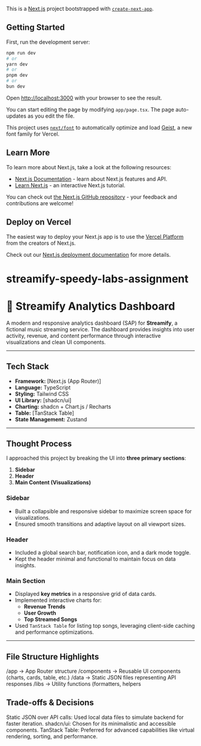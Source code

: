 This is a [Next.js](https://nextjs.org) project bootstrapped with [`create-next-app`](https://nextjs.org/docs/app/api-reference/cli/create-next-app).

## Getting Started

First, run the development server:

```bash
npm run dev
# or
yarn dev
# or
pnpm dev
# or
bun dev
```

Open [http://localhost:3000](http://localhost:3000) with your browser to see the result.

You can start editing the page by modifying `app/page.tsx`. The page auto-updates as you edit the file.

This project uses [`next/font`](https://nextjs.org/docs/app/building-your-application/optimizing/fonts) to automatically optimize and load [Geist](https://vercel.com/font), a new font family for Vercel.

## Learn More

To learn more about Next.js, take a look at the following resources:

- [Next.js Documentation](https://nextjs.org/docs) - learn about Next.js features and API.
- [Learn Next.js](https://nextjs.org/learn) - an interactive Next.js tutorial.

You can check out [the Next.js GitHub repository](https://github.com/vercel/next.js) - your feedback and contributions are welcome!

## Deploy on Vercel


The easiest way to deploy your Next.js app is to use the [Vercel Platform](https://vercel.com/new?utm_medium=default-template&filter=next.js&utm_source=create-next-app&utm_campaign=create-next-app-readme) from the creators of Next.js.

Check out our [Next.js deployment documentation](https://nextjs.org/docs/app/building-your-application/deploying) for more details.


# streamify-speedy-labs-assignment
# 🎵 Streamify Analytics Dashboard

A modern and responsive analytics dashboard (SAP) for **Streamify**, a fictional music streaming service. The dashboard provides insights into user activity, revenue, and content performance through interactive visualizations and clean UI components.

---

## Tech Stack

- **Framework:** [Next.js (App Router)]
- **Language:** TypeScript
- **Styling:** Tailwind CSS
- **UI Library:** [shadcn/ui]
- **Charting:** shadcn + Chart.js / Recharts
- **Table:** [TanStack Table]
- **State Management:** Zustand

---

## Thought Process

I approached this project by breaking the UI into **three primary sections**:

1. **Sidebar**
2. **Header**
3. **Main Content (Visualizations)**

### Sidebar
- Built a collapsible and responsive sidebar to maximize screen space for visualizations.
- Ensured smooth transitions and adaptive layout on all viewport sizes.

### Header
- Included a global search bar, notification icon, and a dark mode toggle.
- Kept the header minimal and functional to maintain focus on data insights.

### Main Section
- Displayed **key metrics** in a responsive grid of data cards.
- Implemented interactive charts for:
  - **Revenue Trends**
  - **User Growth**
  - **Top Streamed Songs**
- Used `TanStack Table` for listing top songs, leveraging client-side caching and performance optimizations.

---

## File Structure Highlights
/app → App Router structure
/components → Reusable UI components (charts, cards, table, etc.)
/data → Static JSON files representing API responses
/libs → Utility functions (formatters, helpers

## Trade-offs & Decisions
Static JSON over API calls: Used local data files to simulate backend for faster iteration.
shadcn/ui: Chosen for its minimalistic and accessible components.
TanStack Table: Preferred for advanced capabilities like virtual rendering, sorting, and performance.


